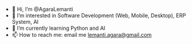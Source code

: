 - 👋 Hi, I’m @AgaraLemanti
- 👀 I’m interested in Software Development (Web, Mobile, Desktop), ERP System, AI
- 🌱 I’m currently learning Python and AI
- 📫 How to reach me: email me lemanti.agara@gmail.com

<!---
AgaraLemanti/AgaraLemanti is a ✨ special ✨ repository because its `README.md` (this file) appears on your GitHub profile.
You can click the Preview link to take a look at your changes.
--->
